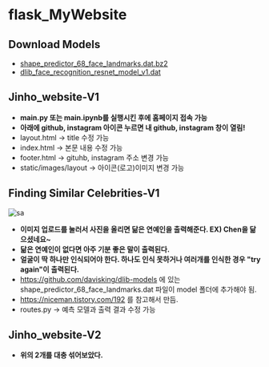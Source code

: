# flask_MyWebsite

## Download Models
- [shape_predictor_68_face_landmarks.dat.bz2](https://github.com/davisking/dlib-models/raw/master/shape_predictor_68_face_landmarks.dat.bz2)
- [dlib_face_recognition_resnet_model_v1.dat](https://github.com/kairess/simple_face_recognition/raw/master/models/dlib_face_recognition_resnet_model_v1.dat)

## Jinho_website-V1  
- **main.py 또는 main.ipynb를 실행시킨 후에 홈페이지 접속 가능**  
- **아래에  github, instagram 아이콘 누르면 내 github, instagram 창이 열림!**  
- layout.html -> title 수정 가능  
- index.html -> 본문 내용 수정 가능  
- footer.html -> gituhb, instagram 주소 변경 가능  
- static/images/layout -> 아이콘(로고)이미지 변경 가능  


## Finding Similar Celebrities-V1
![sa](https://user-images.githubusercontent.com/29765855/81027739-c85f3c80-8eb9-11ea-8bb8-f5382838f5b0.PNG)  

- **이미지 업로드를 눌러서 사진을 올리면 닮은 연예인을 출력해준다.  EX) Chen을 닮으셨네요~**  
- **닮은 연예인이 없다면 아주 기분 좋은 말이 출력된다.**  
- **얼굴이 딱 하나만 인식되어야 한다. 하나도 인식 못하거나 여러개를 인식한 경우 "try again"이 출력된다.**   
- https://github.com/davisking/dlib-models 에 있는 shape_predictor_68_face_landmarks.dat 파일이 model 폴더에 추가해야 됨.
- https://niceman.tistory.com/192 를 참고해서 만듬.  
- routes.py -> 예측 모델과 출력 결과 수정 가능  


## Jinho_website-V2  
- **위의 2개를 대충 섞어보았다.**   

## 
